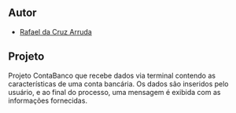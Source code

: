 ## Autor
- [Rafael da Cruz Arruda](https://github.com/RRafael)

## Projeto

Projeto ContaBanco que recebe dados via terminal contendo as características de uma conta bancária.
Os dados são inseridos pelo usuário, e ao final do processo, uma mensagem é exibida com as informações fornecidas.